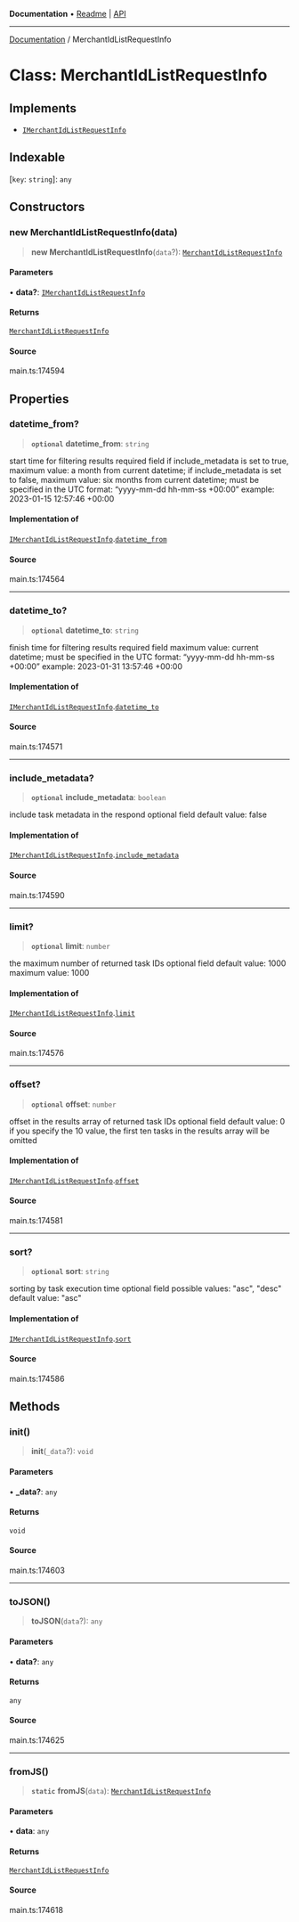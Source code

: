 **Documentation** • [Readme](../README.md) \| [API](../globals.md)

***

[Documentation](../README.md) / MerchantIdListRequestInfo

# Class: MerchantIdListRequestInfo

## Implements

- [`IMerchantIdListRequestInfo`](../interfaces/IMerchantIdListRequestInfo.md)

## Indexable

 \[`key`: `string`\]: `any`

## Constructors

### new MerchantIdListRequestInfo(data)

> **new MerchantIdListRequestInfo**(`data`?): [`MerchantIdListRequestInfo`](MerchantIdListRequestInfo.md)

#### Parameters

• **data?**: [`IMerchantIdListRequestInfo`](../interfaces/IMerchantIdListRequestInfo.md)

#### Returns

[`MerchantIdListRequestInfo`](MerchantIdListRequestInfo.md)

#### Source

main.ts:174594

## Properties

### datetime\_from?

> **`optional`** **datetime\_from**: `string`

start time for filtering results
required field
if include_metadata is set to true, maximum value: a month from current datetime;
if include_metadata is set to false, maximum value: six months from current datetime;
must be specified in the UTC format: “yyyy-mm-dd hh-mm-ss +00:00”
example:
2023-01-15 12:57:46 +00:00

#### Implementation of

[`IMerchantIdListRequestInfo`](../interfaces/IMerchantIdListRequestInfo.md).[`datetime_from`](../interfaces/IMerchantIdListRequestInfo.md#datetime_from)

#### Source

main.ts:174564

***

### datetime\_to?

> **`optional`** **datetime\_to**: `string`

finish time for filtering results
required field
maximum value: current datetime;
must be specified in the UTC format: “yyyy-mm-dd hh-mm-ss +00:00”
example:
2023-01-31 13:57:46 +00:00

#### Implementation of

[`IMerchantIdListRequestInfo`](../interfaces/IMerchantIdListRequestInfo.md).[`datetime_to`](../interfaces/IMerchantIdListRequestInfo.md#datetime_to)

#### Source

main.ts:174571

***

### include\_metadata?

> **`optional`** **include\_metadata**: `boolean`

include task metadata in the respond
optional field
default value: false

#### Implementation of

[`IMerchantIdListRequestInfo`](../interfaces/IMerchantIdListRequestInfo.md).[`include_metadata`](../interfaces/IMerchantIdListRequestInfo.md#include_metadata)

#### Source

main.ts:174590

***

### limit?

> **`optional`** **limit**: `number`

the maximum number of returned task IDs
optional field
default value: 1000
maximum value: 1000

#### Implementation of

[`IMerchantIdListRequestInfo`](../interfaces/IMerchantIdListRequestInfo.md).[`limit`](../interfaces/IMerchantIdListRequestInfo.md#limit)

#### Source

main.ts:174576

***

### offset?

> **`optional`** **offset**: `number`

offset in the results array of returned task IDs
optional field
default value: 0
if you specify the 10 value, the first ten tasks in the results array will be omitted

#### Implementation of

[`IMerchantIdListRequestInfo`](../interfaces/IMerchantIdListRequestInfo.md).[`offset`](../interfaces/IMerchantIdListRequestInfo.md#offset)

#### Source

main.ts:174581

***

### sort?

> **`optional`** **sort**: `string`

sorting by task execution time
optional field
possible values: "asc", "desc"
default value: "asc"

#### Implementation of

[`IMerchantIdListRequestInfo`](../interfaces/IMerchantIdListRequestInfo.md).[`sort`](../interfaces/IMerchantIdListRequestInfo.md#sort)

#### Source

main.ts:174586

## Methods

### init()

> **init**(`_data`?): `void`

#### Parameters

• **\_data?**: `any`

#### Returns

`void`

#### Source

main.ts:174603

***

### toJSON()

> **toJSON**(`data`?): `any`

#### Parameters

• **data?**: `any`

#### Returns

`any`

#### Source

main.ts:174625

***

### fromJS()

> **`static`** **fromJS**(`data`): [`MerchantIdListRequestInfo`](MerchantIdListRequestInfo.md)

#### Parameters

• **data**: `any`

#### Returns

[`MerchantIdListRequestInfo`](MerchantIdListRequestInfo.md)

#### Source

main.ts:174618
